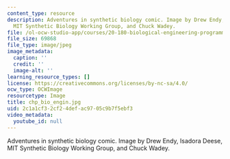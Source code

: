 ```yaml
---
content_type: resource
description: Adventures in synthetic biology comic. Image by Drew Endy, Isadora Deese,
  MIT Synthetic Biology Working Group, and Chuck Wadey.
file: /ol-ocw-studio-app/courses/20-180-biological-engineering-programming-spring-2006/2c1a1cf32cf24defac9705c9b7f5ebf3_chp_bio_engin.jpg
file_size: 69868
file_type: image/jpeg
image_metadata:
  caption: ''
  credit: ''
  image-alt: ''
learning_resource_types: []
license: https://creativecommons.org/licenses/by-nc-sa/4.0/
ocw_type: OCWImage
resourcetype: Image
title: chp_bio_engin.jpg
uid: 2c1a1cf3-2cf2-4def-ac97-05c9b7f5ebf3
video_metadata:
  youtube_id: null
---
```

Adventures in synthetic biology comic. Image by Drew Endy, Isadora Deese, MIT Synthetic Biology Working Group, and Chuck Wadey.